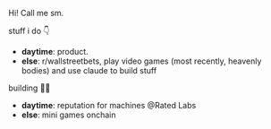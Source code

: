 Hi! Call me sm. 

stuff i do 👇
- **daytime**: product.
- **else**: r/wallstreetbets, play video games (most recently, heavenly bodies) and use claude to build stuff

building 👷‍♀️
  - **daytime**: reputation for machines @Rated Labs
  - **else**: mini games onchain

